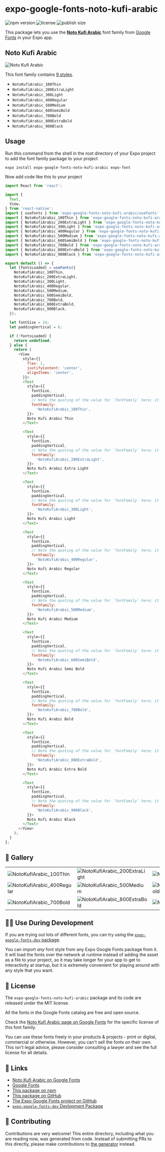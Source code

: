 # expo-google-fonts-noto-kufi-arabic

![npm version](https://flat.badgen.net/npm/v/expo-google-fonts-noto-kufi-arabic)
![license](https://flat.badgen.net/github/license/expo/google-fonts)
![publish size](https://flat.badgen.net/packagephobia/install/expo-google-fonts-noto-kufi-arabic)

This package lets you use the [**Noto Kufi Arabic**](https://fonts.google.com/specimen/Noto+Kufi+Arabic) font family from [Google Fonts](https://fonts.google.com/) in your Expo app.

## Noto Kufi Arabic

![Noto Kufi Arabic](./font-family.png)

This font family contains [9 styles](#-gallery).

- `NotoKufiArabic_100Thin`
- `NotoKufiArabic_200ExtraLight`
- `NotoKufiArabic_300Light`
- `NotoKufiArabic_400Regular`
- `NotoKufiArabic_500Medium`
- `NotoKufiArabic_600SemiBold`
- `NotoKufiArabic_700Bold`
- `NotoKufiArabic_800ExtraBold`
- `NotoKufiArabic_900Black`

## Usage

Run this command from the shell in the root directory of your Expo project to add the font family package to your project
```sh
expo install expo-google-fonts-noto-kufi-arabic expo-font
```

Now add code like this to your project
```js
import React from 'react';

import {
  Text,
  View,
} from 'react-native';
import { useFonts } from 'expo-google-fonts-noto-kufi-arabic/useFonts';
import { NotoKufiArabic_100Thin } from 'expo-google-fonts-noto-kufi-arabic/100Thin';
import { NotoKufiArabic_200ExtraLight } from 'expo-google-fonts-noto-kufi-arabic/200ExtraLight';
import { NotoKufiArabic_300Light } from 'expo-google-fonts-noto-kufi-arabic/300Light';
import { NotoKufiArabic_400Regular } from 'expo-google-fonts-noto-kufi-arabic/400Regular';
import { NotoKufiArabic_500Medium } from 'expo-google-fonts-noto-kufi-arabic/500Medium';
import { NotoKufiArabic_600SemiBold } from 'expo-google-fonts-noto-kufi-arabic/600SemiBold';
import { NotoKufiArabic_700Bold } from 'expo-google-fonts-noto-kufi-arabic/700Bold';
import { NotoKufiArabic_800ExtraBold } from 'expo-google-fonts-noto-kufi-arabic/800ExtraBold';
import { NotoKufiArabic_900Black } from 'expo-google-fonts-noto-kufi-arabic/900Black';

export default () => {
  let [fontsLoaded] = useFonts({
    NotoKufiArabic_100Thin,
    NotoKufiArabic_200ExtraLight,
    NotoKufiArabic_300Light,
    NotoKufiArabic_400Regular,
    NotoKufiArabic_500Medium,
    NotoKufiArabic_600SemiBold,
    NotoKufiArabic_700Bold,
    NotoKufiArabic_800ExtraBold,
    NotoKufiArabic_900Black,
  });

  let fontSize = 24;
  let paddingVertical = 6;

  if (!fontsLoaded) {
    return undefined;
  } else {
    return (
      <View
        style={{
          flex: 1,
          justifyContent: 'center',
          alignItems: 'center',
        }}>
        <Text
          style={{
            fontSize,
            paddingVertical,
            // Note the quoting of the value for `fontFamily` here; it expects a string!
            fontFamily:
              'NotoKufiArabic_100Thin',
          }}>
          Noto Kufi Arabic Thin
        </Text>

        <Text
          style={{
            fontSize,
            paddingVertical,
            // Note the quoting of the value for `fontFamily` here; it expects a string!
            fontFamily:
              'NotoKufiArabic_200ExtraLight',
          }}>
          Noto Kufi Arabic Extra Light
        </Text>

        <Text
          style={{
            fontSize,
            paddingVertical,
            // Note the quoting of the value for `fontFamily` here; it expects a string!
            fontFamily:
              'NotoKufiArabic_300Light',
          }}>
          Noto Kufi Arabic Light
        </Text>

        <Text
          style={{
            fontSize,
            paddingVertical,
            // Note the quoting of the value for `fontFamily` here; it expects a string!
            fontFamily:
              'NotoKufiArabic_400Regular',
          }}>
          Noto Kufi Arabic Regular
        </Text>

        <Text
          style={{
            fontSize,
            paddingVertical,
            // Note the quoting of the value for `fontFamily` here; it expects a string!
            fontFamily:
              'NotoKufiArabic_500Medium',
          }}>
          Noto Kufi Arabic Medium
        </Text>

        <Text
          style={{
            fontSize,
            paddingVertical,
            // Note the quoting of the value for `fontFamily` here; it expects a string!
            fontFamily:
              'NotoKufiArabic_600SemiBold',
          }}>
          Noto Kufi Arabic Semi Bold
        </Text>

        <Text
          style={{
            fontSize,
            paddingVertical,
            // Note the quoting of the value for `fontFamily` here; it expects a string!
            fontFamily:
              'NotoKufiArabic_700Bold',
          }}>
          Noto Kufi Arabic Bold
        </Text>

        <Text
          style={{
            fontSize,
            paddingVertical,
            // Note the quoting of the value for `fontFamily` here; it expects a string!
            fontFamily:
              'NotoKufiArabic_800ExtraBold',
          }}>
          Noto Kufi Arabic Extra Bold
        </Text>

        <Text
          style={{
            fontSize,
            paddingVertical,
            // Note the quoting of the value for `fontFamily` here; it expects a string!
            fontFamily:
              'NotoKufiArabic_900Black',
          }}>
          Noto Kufi Arabic Black
        </Text>
      </View>
    );
  }
};

```

## 🔡 Gallery


||||
|-|-|-|
|![NotoKufiArabic_100Thin](.//100Thin/NotoKufiArabic_100Thin.ttf.png)|![NotoKufiArabic_200ExtraLight](.//200ExtraLight/NotoKufiArabic_200ExtraLight.ttf.png)|![NotoKufiArabic_300Light](.//300Light/NotoKufiArabic_300Light.ttf.png)||
|![NotoKufiArabic_400Regular](.//400Regular/NotoKufiArabic_400Regular.ttf.png)|![NotoKufiArabic_500Medium](.//500Medium/NotoKufiArabic_500Medium.ttf.png)|![NotoKufiArabic_600SemiBold](.//600SemiBold/NotoKufiArabic_600SemiBold.ttf.png)||
|![NotoKufiArabic_700Bold](.//700Bold/NotoKufiArabic_700Bold.ttf.png)|![NotoKufiArabic_800ExtraBold](.//800ExtraBold/NotoKufiArabic_800ExtraBold.ttf.png)|![NotoKufiArabic_900Black](.//900Black/NotoKufiArabic_900Black.ttf.png)||


## 👩‍💻 Use During Development

If you are trying out lots of different fonts, you can try using the [`expo-google-fonts-dev` package](https://github.com/freeboub/google-fonts/tree/master/font-packages/dev#readme).

You can import *any* font style from any Expo Google Fonts package from it. It will load the fonts
over the network at runtime instead of adding the asset as a file to your project, so it may take longer
for your app to get to interactivity at startup, but it is extremely convenient
for playing around with any style that you want.

## 📖 License

The `expo-google-fonts-noto-kufi-arabic` package and its code are released under the MIT license.

All the fonts in the Google Fonts catalog are free and open source.

Check the [Noto Kufi Arabic page on Google Fonts](https://fonts.google.com/specimen/Noto+Kufi+Arabic) for the specific license of this font family.

You can use these fonts freely in your products & projects - print or digital, commercial or otherwise. However, you can't sell the fonts on their own. This isn't legal advice, please consider consulting a lawyer and see the full license for all details.

## 🔗 Links

- [Noto Kufi Arabic on Google Fonts](https://fonts.google.com/specimen/Noto+Kufi+Arabic)
- [Google Fonts](https://fonts.google.com/)
- [This package on npm](https://www.npmjs.com/package/expo-google-fonts-noto-kufi-arabic)
- [This package on GitHub](https://github.com/freeboub/google-fonts/tree/master/font-packages/noto-kufi-arabic)
- [The Expo Google Fonts project on GitHub](https://github.com/freeboub/google-fonts)
- [`expo-google-fonts-dev` Devlopment Package](https://github.com/freeboub/google-fonts/tree/master/font-packages/dev)

## 🤝 Contributing

Contributions are very welcome! This entire directory, including what you are reading now, was generated from code. Instead of submitting PRs to this directly, please make contributions to [the generator](https://github.com/freeboub/google-fonts/tree/master/packages/generator) instead.
